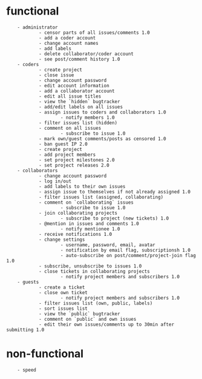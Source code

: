 # functional
        - administrator
                - censor parts of all issues/comments 1.0
                - add a coder account
                - change account names
                - add labels
                - delete collaborator/coder account
                - see post/comment history 1.0
        - coders
                - create project
                - close issue
                - change account password
                - edit account information
                - add a collaborator account
                - edit all issue titles
                - view the `hidden` bugtracker
                - add/edit labels on all issues
                - assign issues to coders and collaborators 1.0
                        - notify members 1.0
                - filter issues list (hidden)
                - comment on all issues
                        - subscribe to issue 1.0
                - mark own/guest comments/posts as censored 1.0
                - ban guest IP 2.0
                - create project
                - add project members
                - set project milestones 2.0
                - set project releases 2.0
        - collaborators
                - change account password
                - log in/out
                - add labels to their own issues
                - assign issue to themselves if not already assigned 1.0
                - filter issues list (assigned, collaborating)
                - comment on `collaborating` issues
                        - subscribe to issue 1.0
                - join collaborating projects
                        - subscribe to project (new tickets) 1.0
                - @mention in issues and comments 1.0
                        - notify mentionee 1.0
                - receive notifications 1.0
                - change settings
                        - username, password, email, avatar
                        - notification by email flag, subscriptionsh 1.0
                        - auto-subscribe on post/comment/project-join flag 1.0
                - subscribe, unsubscribe to issues 1.0
                - close tickets in collaborating projects
                        - notify project members and subscribers 1.0
        - guests
                - create a ticket
                - close own ticket
                        - notify project members and subscribers 1.0
                - filter issues list (own, public, labels)
                - sort issues list
                - view the `public` bugtracker
                - comment on `public` and own issues
                - edit their own issues/comments up to 30min after submitting 1.0
# non-functional
        - speed
